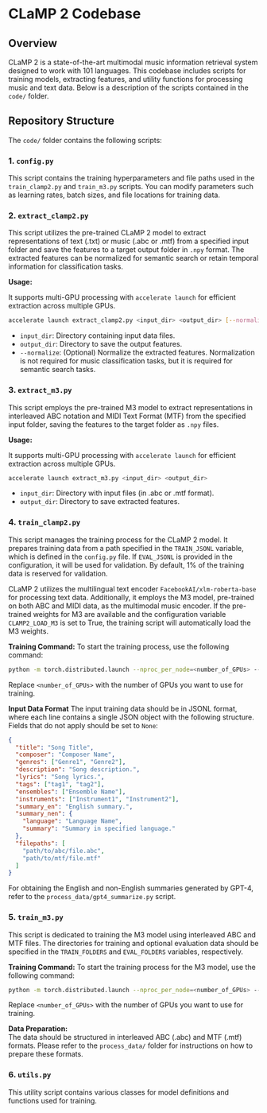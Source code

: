 # CLaMP 2 Codebase

## Overview
CLaMP 2 is a state-of-the-art multimodal music information retrieval system designed to work with 101 languages. This codebase includes scripts for training models, extracting features, and utility functions for processing music and text data. Below is a description of the scripts contained in the `code/` folder.

## Repository Structure
The `code/` folder contains the following scripts:

### 1. `config.py`
This script contains the training hyperparameters and file paths used in the `train_clamp2.py` and `train_m3.py` scripts. You can modify parameters such as learning rates, batch sizes, and file locations for training data.

### 2. `extract_clamp2.py`
This script utilizes the pre-trained CLaMP 2 model to extract representations of text (.txt) or music (.abc or .mtf) from a specified input folder and save the features to a target output folder in `.npy` format. The extracted features can be normalized for semantic search or retain temporal information for classification tasks.

**Usage:**

It supports multi-GPU processing with `accelerate launch` for efficient extraction across multiple GPUs.

```bash
accelerate launch extract_clamp2.py <input_dir> <output_dir> [--normalize]
```
- `input_dir`: Directory containing input data files.
- `output_dir`: Directory to save the output features.
- `--normalize`: (Optional) Normalize the extracted features. Normalization is not required for music classification tasks, but it is required for semantic search tasks.

### 3. `extract_m3.py`
This script employs the pre-trained M3 model to extract representations in interleaved ABC notation and MIDI Text Format (MTF) from the specified input folder, saving the features to the target folder as `.npy` files.

**Usage:**

It supports multi-GPU processing with `accelerate launch` for efficient extraction across multiple GPUs.

```bash
accelerate launch extract_m3.py <input_dir> <output_dir>
```
- `input_dir`: Directory with input files (in .abc or .mtf format).
- `output_dir`: Directory to save extracted features.

### 4. `train_clamp2.py`
This script manages the training process for the CLaMP 2 model. It prepares training data from a path specified in the `TRAIN_JSONL` variable, which is defined in the `config.py` file. If `EVAL_JSONL` is provided in the configuration, it will be used for validation. By default, 1% of the training data is reserved for validation.

CLaMP 2 utilizes the multilingual text encoder `FacebookAI/xlm-roberta-base` for processing text data. Additionally, it employs the M3 model, pre-trained on both ABC and MIDI data, as the multimodal music encoder. If the pre-trained weights for M3 are available and the configuration variable `CLAMP2_LOAD_M3` is set to True, the training script will automatically load the M3 weights.

**Training Command:**
To start the training process, use the following command:

```bash
python -m torch.distributed.launch --nproc_per_node=<number_of_GPUs> --use_env train_clamp2.py
```

Replace `<number_of_GPUs>` with the number of GPUs you want to use for training.

**Input Data Format**
The input training data should be in JSONL format, where each line contains a single JSON object with the following structure. Fields that do not apply should be set to `None`:

```json
{
  "title": "Song Title",
  "composer": "Composer Name",
  "genres": ["Genre1", "Genre2"],
  "description": "Song description.",
  "lyrics": "Song lyrics.",
  "tags": ["tag1", "tag2"],
  "ensembles": ["Ensemble Name"],
  "instruments": ["Instrument1", "Instrument2"],
  "summary_en": "English summary.",
  "summary_nen": {
    "language": "Language Name",
    "summary": "Summary in specified language."
  },
  "filepaths": [
    "path/to/abc/file.abc",
    "path/to/mtf/file.mtf"
  ]
}
```

For obtaining the English and non-English summaries generated by GPT-4, refer to the `process_data/gpt4_summarize.py` script.

### 5. `train_m3.py`
This script is dedicated to training the M3 model using interleaved ABC and MTF files. The directories for training and optional evaluation data should be specified in the `TRAIN_FOLDERS` and `EVAL_FOLDERS` variables, respectively.

**Training Command:**
To start the training process for the M3 model, use the following command:

```bash
python -m torch.distributed.launch --nproc_per_node=<number_of_GPUs> --use_env train_m3.py
```

Replace `<number_of_GPUs>` with the number of GPUs you want to use for training.

**Data Preparation:**  
The data should be structured in interleaved ABC (.abc) and MTF (.mtf) formats. Please refer to the `process_data/` folder for instructions on how to prepare these formats.

### 6. `utils.py`
This utility script contains various classes for model definitions and functions used for training.
